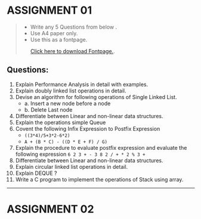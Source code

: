 # ASSIGNMENT 01

> - Write any 5 Questions from below .
> - Use A4 paper only.
> - Use this as a fontpage. <p> <a href="/DATA-STRUCTURE/S.pdf" target="_blank">Click here to download Fontpage.</a>.</p>

## Questions:

1. Explain Performance Analysis in detail with examples.
2. Explain doubly linked list operations in detail.
3. Devise an algorithm for following operations of Single Linked List.
   - a. Insert a new node before a node
   - b. Delete Last node
4. Differentiate between Linear and non-linear data structures.
5. Explain the operations simple Queue
6. Covent the following Infix Expression to Postfix Expression
   - `((3*4)/5+3*2-6*2)`
   - `A + (B * C) - ((D * E + F) / G)`
7. Explain the procedure to evaluate postfix expression and evaluate the following expression `6 2 3 + - 3 8 2 / + * 2 % 3 +`
8. Differentiate between Linear and non-linear data structures.
9. Explain circular linked list operations in detail.
10. Explain DEQUE ?
11. Write a C program to implement the operations of Stack using array.
<hr>

# ASSIGNMENT 02
